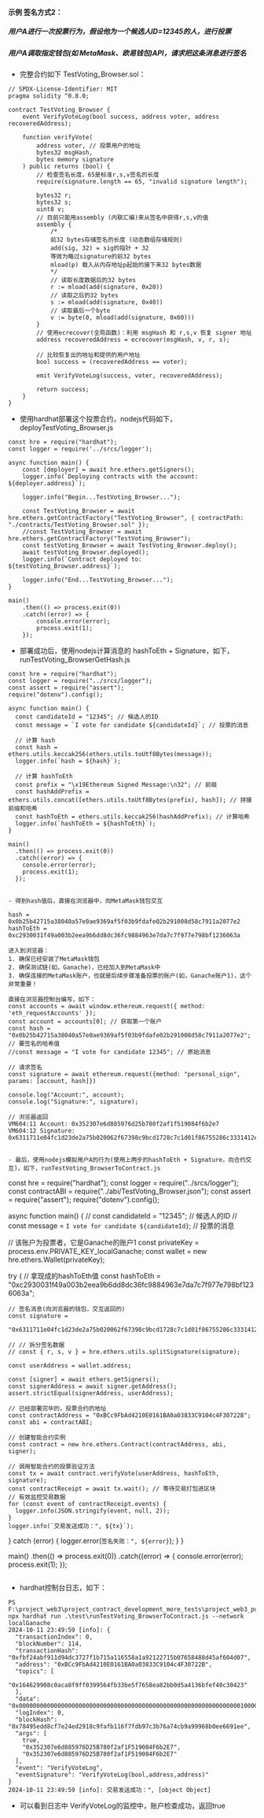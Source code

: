 

#### 示例 签名方式2：
##### 用户A进行一次投票行为，假设他为一个候选人ID=12345的人，进行投票
##### 用户A调取指定钱包(如 MetaMask、欧易钱包)API，请求把这条消息进行签名

- 完整合约如下 TestVoting_Browser.sol：
```
// SPDX-License-Identifier: MIT
pragma solidity ^0.8.0;

contract TestVoting_Browser {
    event VerifyVoteLog(bool success, address voter, address recoveredAddress);

    function verifyVote(
        address voter, // 投票用户的地址
        bytes32 msgHash, 
        bytes memory signature
    ) public returns (bool) {
        // 检查签名长度，65是标准r,s,v签名的长度
        require(signature.length == 65, "invalid signature length");

        bytes32 r;
        bytes32 s;
        uint8 v;
        // 目前只能用assembly (内联汇编)来从签名中获得r,s,v的值
        assembly {
            /*
            前32 bytes存储签名的长度 (动态数组存储规则)
            add(sig, 32) = sig的指针 + 32
            等效为略过signature的前32 bytes
            mload(p) 载入从内存地址p起始的接下来32 bytes数据
            */
            // 读取长度数据后的32 bytes
            r := mload(add(signature, 0x20))
            // 读取之后的32 bytes
            s := mload(add(signature, 0x40))
            // 读取最后一个byte
            v := byte(0, mload(add(signature, 0x60)))
        }
        // 使用ecrecover(全局函数)：利用 msgHash 和 r,s,v 恢复 signer 地址
        address recoveredAddress = ecrecover(msgHash, v, r, s);

        // 比较恢复出的地址和提供的用户地址
        bool success = (recoveredAddress == voter);

        emit VerifyVoteLog(success, voter, recoveredAddress);

        return success;
    }
}

```

- 使用hardhat部署这个投票合约，nodejs代码如下，deployTestVoting_Browser.js
```
const hre = require("hardhat");
const logger = require('../srcs/logger');

async function main() {
    const [deployer] = await hre.ethers.getSigners();
    logger.info(`Deploying contracts with the account: ${deployer.address}`);

    logger.info("Begin...TestVoting_Browser...");

    const TestVoting_Browser = await hre.ethers.getContractFactory("TestVoting_Browser", { contractPath: "./contracts/TestVoting_Browser.sol" });
    //const TestVoting_Browser = await hre.ethers.getContractFactory("TestVoting_Browser");
    const testVoting_Browser = await TestVoting_Browser.deploy();
    await testVoting_Browser.deployed();
    logger.info(`Contract deployed to: ${testVoting_Browser.address}`);
    
    logger.info("End...TestVoting_Browser...");
}

main()
    .then(() => process.exit(0))
    .catch((error) => {
        console.error(error);
        process.exit(1);
    });
```

- 部署成功后，使用nodejs计算消息的 hashToEth + Signature，如下，runTestVoting_BrowserGetHash.js
```
const hre = require("hardhat");
const logger = require("../srcs/logger");
const assert = require("assert");
require("dotenv").config();

async function main() {
  const candidateId = "12345"; // 候选人的ID
  const message = `I vote for candidate ${candidateId}`; // 投票的消息

  // 计算 hash
  const hash = ethers.utils.keccak256(ethers.utils.toUtf8Bytes(message));
  logger.info(`hash = ${hash}`);

  // 计算 hashToEth
  const prefix = "\x19Ethereum Signed Message:\n32"; // 前缀
  const hashAddPrefix = ethers.utils.concat([ethers.utils.toUtf8Bytes(prefix), hash]); // 拼接前缀和哈希
  const hashToEth = ethers.utils.keccak256(hashAddPrefix); // 计算哈希
  logger.info(`hashToEth = ${hashToEth}`);
}

main()
  .then(() => process.exit(0))
  .catch((error) => {
    console.error(error);
    process.exit(1);
  });


- 得到hash值后，直接在浏览器中，向MetaMask钱包交互
```
    hash = 0x0b25b42715a38040a57e0ae9369af5f03b9fdafe02b291008d58c7911a2077e2
    hashToEth = 0xc2930031f49a003b2eea9b6dd8dc36fc9884963e7da7c7f977e798bf1236063a
    
    进入到浏览器：
    1. 确保已经安装了MetaMask钱包
    2. 确保测试链(如，Ganache)，已经加入到MetaMask中
    3. 确保连接的MetaMask账户，也就是后续步骤准备投票的账户(如，Ganache账户1)，这个非常重要！

    直接在浏览器控制台编写，如下：
    const accounts = await window.ethereum.request({ method: 'eth_requestAccounts' });
    const account = accounts[0]; // 获取第一个账户    
    const hash = "0x0b25b42715a38040a57e0ae9369af5f03b9fdafe02b291008d58c7911a2077e2"; // 要签名的哈希值
    //const message = "I vote for candidate 12345"; // 原始消息

    // 请求签名
    const signature = await ethereum.request({method: "personal_sign", params: [account, hash]})	

    console.log("Account:", account);
    console.log("Signature:", signature);     
    
    // 浏览器返回
    VM604:11 Account: 0x352307e6d885976d25b780f2af1f519084f6b2e7
    VM604:12 Signature: 0x6311711e04fc1d23de2a75b020062f67398c9bcd1728c7c1d01f86755286c3331412e4a7e15c67862b74803527e41d93ea5fcf7d4572b3317347b8c2b8c35efa1b
```

- 最后，使用nodejs模拟用户A的行为(使用上两步的hashToEth + Signature，向合约交互)，如下，runTestVoting_BrowserToContract.js
```
const hre = require("hardhat");
const logger = require("../srcs/logger");
const contractABI = require("../abi/TestVoting_Browser.json");
const assert = require("assert");
require("dotenv").config();

async function main() {
//   const candidateId = "12345"; // 候选人的ID
//   const message = `I vote for candidate ${candidateId}`; // 投票的消息

  // 该账户为投票者，它是Ganache的账户1
  const privateKey = process.env.PRIVATE_KEY_localGanache;
  const wallet = new hre.ethers.Wallet(privateKey);

  try {
    // 拿现成的hashToEth值
    const hashToEth = "0xc2930031f49a003b2eea9b6dd8dc36fc9884963e7da7c7f977e798bf1236063a";

    // 签名消息(向浏览器的钱包，交互返回的)
    const signature =
      "0x6311711e04fc1d23de2a75b020062f67398c9bcd1728c7c1d01f86755286c3331412e4a7e15c67862b74803527e41d93ea5fcf7d4572b3317347b8c2b8c35efa1b";      

    // // 拆分签名数据
    // const { r, s, v } = hre.ethers.utils.splitSignature(signature);

    const userAddress = wallet.address;

    const [signer] = await ethers.getSigners();
    const signerAddress = await signer.getAddress();
    assert.strictEqual(signerAddress, userAddress);

    // 已经部署完毕的，投票合约的地址
    const contractAddress = "0xBCc9FbAd4210E0161BA0a03833C9104c4F30722B";
    const abi = contractABI;

    // 创建智能合约实例
    const contract = new hre.ethers.Contract(contractAddress, abi, signer);

    // 调用智能合约的投票验证方法
    const tx = await contract.verifyVote(userAddress, hashToEth, signature);
    const contractReceipt = await tx.wait(); // 等待交易打包进区块
    // 有效监控交易数据
    for (const event of contractReceipt.events) {
      logger.info(JSON.stringify(event, null, 2));
    }
    logger.info(`交易发送成功：", ${tx}`);
  } catch (error) {
    logger.error(`签名失败：", ${error}`);
  }
}

main()
  .then(() => process.exit(0))
  .catch((error) => {
    console.error(error);
    process.exit(1);
  });
```

```
- hardhat控制台日志，如下：
```
PS F:\project_web3\project_contract_development_more_tests\project_web3_pure_deploy> npx hardhat run .\test\runTestVoting_BrowserToContract.js --network localGanache
2024-10-11 23:49:59 [info]: {
  "transactionIndex": 0,
  "blockNumber": 114,
  "transactionHash": "0xfbf24abf911d94dc3727f1b715a116558a1a92122715b07658488d45af604d07",
  "address": "0xBCc9FbAd4210E0161BA0a03833C9104c4F30722B",
  "topics": [
    "0x164629908c0aca8f9ff0399564fb33be5f7658ea82bb0d5a4136bfef40c30423"
  ],
  "data": "0x0000000000000000000000000000000000000000000000000000000000000001000000000000000000000000352307e6d885976d25b780f2af1f519084f6b2e7000000000000000000000000352307e6d885976d25b780f2af1f519084f6b2e7",        
  "logIndex": 0,
  "blockHash": "0x78495edd8cf7e24ed2918c9fafb116f7fdb97c3b76a74cb9a99968b0ee6691ee",
  "args": [
    true,
    "0x352307e6d885976D25B780f2af1F519084F6b2E7",
    "0x352307e6d885976D25B780f2af1F519084F6b2E7"
  ],
  "event": "VerifyVoteLog",
  "eventSignature": "VerifyVoteLog(bool,address,address)"
}
2024-10-11 23:49:59 [info]: 交易发送成功：", [object Object]
```
- 可以看到日志中 VerifyVoteLog的监控中，账户检查成功，返回true

